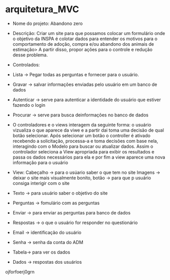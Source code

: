 # arquitetura_MVC
- Nome do projeto: Abandono zero
- Descrição: Criar um site para que possamos colocar um formulário onde o objetivo da INSPA é colotar dados para entender os motivos para o comportamento de adoção, compra e/ou abandono dos animais de estimação> A partir disso, propor ações para o controle e redução desse problema.

- Controlados:
-  Lista -> Pegar todas as perguntas e fornecer para o usuário. 
- Gravar ->  salvar informações enviadas pelo usuário em um banco de dados
- Autenticar -> serve para autenticar a identidade do usuário que estiver fazendo o login
- Procurar -> serve para busca deinformações no banco de dados
- O controladores e o views interagem da seguinte forma: o usuário vizualiza o que aparece da viwe e a partir dai toma uma decisão de qual botão selecionar. Após selecionar um botão o controller é ativado recebendo a solicitação, processa-a e toma decisões com base nela, interagindo com o Modelo para buscar ou atualizar dados. Assim o controlador seleciona a View apropriada para exibir os resultados e passa os dados necessários para ela e por fim a view aparece uma nova informação para o usuário

  
- View: Cabeçalho -> para o usúario saber o que tem no site
Imagens -> deixar o site mais visualmente bonito, botão -> para que p usuário consiga interigir com o site
- Texto -> para usuário saber o objetivo do site
- Perguntas -> fomulário com as perguntas
- Enviar -> para enviar as perguntas para banco de dados
- Respostas -> o que o usuário for responder no questionário
- Email -> identificação do usuário
- Senha -> senha da conta do ADM
- Tabela-> para ver os dados
- Dados -> respostas dos usuários 


ojforfoerj0grn
